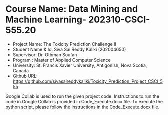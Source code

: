 # Course Name: Data Mining and Machine Learning- 202310-CSCI-555.20
 - Project Name: The Toxicity Prediction Challenge II
 - Student Name & Id: Siva Sai Reddy Kaliki (202004650)
 - Supervisor: Dr. Othman Soufan
 - Program : Master of Applied Computer Science
 - University: St. Francis Xavier University, Antigonish, Nova Scotia, Canada
 - Github URL: https://github.com/sivasaireddykaliki/Toxicity_Prediction_Project_CSCI_555
 
 Google Collab is used to run the given project code. Instructions to run the code in Google Collab is provided in Code_Execute.docx file.
To execute the python script, please follow the instructions in the Code_Execute.docx file.
 
